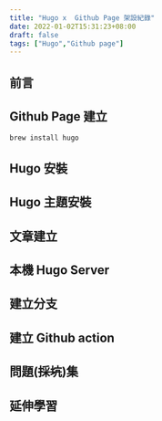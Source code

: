 ```yaml
---
title: "Hugo x  Github Page 架設紀錄"
date: 2022-01-02T15:31:23+08:00
draft: false
tags: ["Hugo","Github page"]
---
```


## 前言

## Github Page 建立

``` brew install hugo ```


## Hugo 安裝

## Hugo 主題安裝

## 文章建立

## 本機 Hugo Server

## 建立分支

## 建立 Github action

## 問題(~~採坑~~)集

## 延伸學習